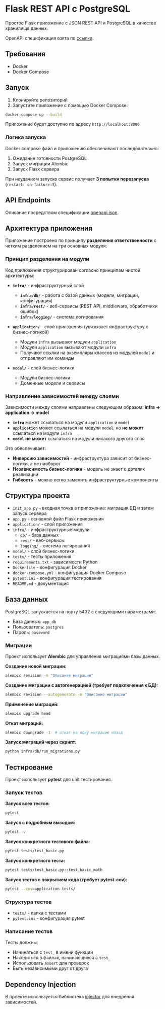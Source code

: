 # Flask REST API с PostgreSQL

Простое Flask приложение с JSON REST API и PostgreSQL в качестве хранилища данных.

OpenAPI спецификация взята по [ссылке](https://github.com/OtusTeam/highload/blob/d952f8bf71cb979f30e1657f37713ddd33b4451d/homework/openapi.json).

## Требования

- Docker
- Docker Compose

## Запуск

1. Клонируйте репозиторий
2. Запустите приложение с помощью Docker Compose:

```bash
docker-compose up --build
```

Приложение будет доступно по адресу `http://localhost:8000`

### Логика запуска

Docker compose файл и приложению обеспечивают последовательно:
1. Ожидание готовности PostgreSQL
2. Запуск миграции Alembic
3. Запуск Flask сервера

При неудачном запуске сервис получает **3 попытки перезапуска** (`restart: on-failure:3`).

## API Endpoints

Описание посредством спецификации [openapi.json](infra/rest/spec/openapi.json).

## Архитектура приложения

Приложение построено по принципу **разделения ответственности** с четким разделением на три основных модуля:

### Принцип разделения на модули

Код приложения структурирован согласно принципам чистой архитектуры:

- **`infra/`** - инфраструктурный слой
  - **`infra/db/`** - работа с базой данных (модели, миграции, конфигурация)
  - **`infra/rest/`** - веб-сервисы (REST API, middleware, обработчики ошибок)
  - **`infra/logging/`** - система логирования

- **`application/`** - слой приложения (увязывает инфраструктуру с бизнес-логикой)
  - Модули `infra` вызывают модули `application`
  - Модули `application` вызывают модули `infra`
  - Получают ссылки на экземпляры классов из модулей `model` и отправляют им команды

- **`model/`** - слой бизнес-логики
  - Модули бизнес-логики
  - Доменные модели и сервисы

### Направление зависимостей между слоями

Зависимости между слоями направлены следующим образом: **infra → application → model**

- **`infra`** может ссылаться на модули `application` и `model`
- **`application`** может ссылаться на модули `model`, но **не может** ссылаться на модули `infra`
- **`model`** **не может** ссылаться на модули никакого другого слоя

Это обеспечивает:
- **Инверсию зависимостей** - инфраструктура зависит от бизнес-логики, а не наоборот
- **Независимость бизнес-логики** - модель не знает о деталях реализации
- **Гибкость** - можно легко заменить инфраструктурные компоненты

## Структура проекта

- `init_app.py` - входная точка в приложение: миграция БД и затем запуск сервера
- `app.py` - основной файл Flask приложения
- `application/` - слой приложения
- `infra/` - инфраструктурные модули
  - `db/` - база данных
  - `rest/` - веб-сервисы
  - `logging/` - система логирования
- `model/` - слой бизнес-логики
- `tests/` - тесты приложения
- `requirements.txt` - зависимости Python
- `Dockerfile` - конфигурация Docker
- `docker-compose.yml` - конфигурация Docker Compose
- `pytest.ini` - конфигурация тестирования
- `README.md` - документация

## База данных

PostgreSQL запускается на порту 5432 с следующими параметрами:
- База данных: `app_db`
- Пользователь: `postgres`
- Пароль: `password`

### Миграции

Проект использует **Alembic** для управления миграциями базы данных.

**Создание новой миграции:**
```bash
alembic revision -m "Описание миграции"
```

**Создание миграции с автогенерацией (требует подключения к БД):**
```bash
alembic revision --autogenerate -m "Описание миграции"
```

**Применение миграций:**
```bash
alembic upgrade head
```

**Откат миграций:**
```bash
alembic downgrade -1  # откат на одну миграцию назад
```

**Запуск миграций через скрипт:**
```bash
python infra/db/run_migrations.py
```

## Тестирование

Проект использует **pytest** для unit тестирования.

### Запуск тестов

**Запуск всех тестов:**
```bash
pytest
```

**Запуск с подробным выводом:**
```bash
pytest -v
```

**Запуск конкретного тестового файла:**
```bash
pytest tests/test_basic.py
```

**Запуск конкретного теста:**
```bash
pytest tests/test_basic.py::test_basic_math
```

**Запуск тестов с покрытием кода (требует pytest-cov):**
```bash
pytest --cov=application tests/
```

### Структура тестов

- `tests/` - папка с тестами
- `pytest.ini` - конфигурация pytest

### Написание тестов

Тесты должны:
- Начинаться с `test_` в имени функции
- Находиться в файлах, начинающихся с `test_`
- Использовать `assert` для проверок
- Быть независимыми друг от друга

## Dependency Injection

В проекте используется библиотека [injector](https://pypi.org/project/injector/) для внедрения зависимостей.